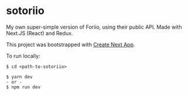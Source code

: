 # sotoriio

My own super-simple version of Foriio, using their public API.
Made with Next.JS (React) and Redux.

This project was bootstrapped with [Create Next App](https://github.com/segmentio/create-next-app).

To run locally:
```
$ cd <path-to-sotoriio>

$ yarn dev
- or -
$ npm run dev
```
